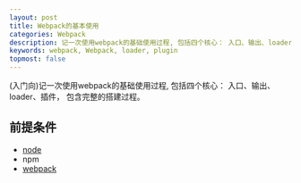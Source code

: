 ```yaml
---
layout: post
title: Webpack的基本使用
categories: Webpack
description: 记一次使用webpack的基础使用过程, 包括四个核心： 入口、输出、loader、插件
keywords: webpack, Webpack, loader, plugin
topmost: false
---
```


(入门向)记一次使用webpack的基础使用过程, 包括四个核心： 入口、输出、loader、插件， 包含完整的搭建过程。

## 前提条件

- [node](http://nodejs.cn/learn/how-to-install-nodejs)
- npm
- [webpack](https://www.webpackjs.com/guides/installation/)

